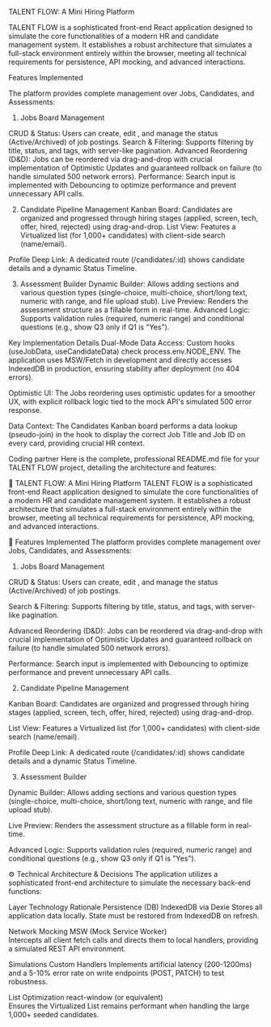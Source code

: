 TALENT FLOW: A Mini Hiring Platform

TALENT FLOW is a sophisticated front-end React application designed to simulate the core functionalities of a modern HR and candidate management system. It establishes a robust architecture that simulates a full-stack environment entirely within the browser, meeting all technical requirements for persistence, API mocking, and advanced interactions.

Features Implemented

The platform provides complete management over Jobs, Candidates, and Assessments:

1. Jobs Board Management

CRUD & Status: Users can create, edit , and manage the status (Active/Archived) of job postings.
Search & Filtering: Supports filtering by title, status, and tags, with server-like pagination.
Advanced Reordering (D&D): Jobs can be reordered via drag-and-drop with crucial implementation of Optimistic Updates and guaranteed rollback on failure (to handle simulated 500 network errors).
Performance: Search input is implemented with Debouncing to optimize performance and prevent unnecessary API calls.

2. Candidate Pipeline Management
Kanban Board: Candidates are organized and progressed through hiring stages (applied, screen, tech, offer, hired, rejected) using drag-and-drop.
List View: Features a Virtualized list (for 1,000+ candidates) with client-side search (name/email).

Profile Deep Link: A dedicated route (/candidates/:id) shows candidate details and a dynamic Status Timeline.


3. Assessment Builder
Dynamic Builder: Allows adding sections and various question types (single-choice, multi-choice, short/long text, numeric with range, and file upload stub).
Live Preview: Renders the assessment structure as a fillable form in real-time.
Advanced Logic: Supports validation rules (required, numeric range) and conditional questions (e.g., show Q3 only if Q1 is "Yes").



Key Implementation Details
Dual-Mode Data Access: Custom hooks (useJobData, useCandidateData) check process.env.NODE_ENV. The application uses MSW/Fetch in development and directly accesses IndexedDB in production, ensuring stability after deployment (no 404 errors).

Optimistic UI: The Jobs reordering uses optimistic updates for a smoother UX, with explicit rollback logic tied to the mock API's simulated 500 error response.

Data Context: The Candidates Kanban board performs a data lookup (pseudo-join) in the hook to display the correct Job Title and Job ID on every card, providing crucial HR context.

Coding partner
Here is the complete, professional README.md file for your TALENT FLOW project, detailing the architecture and features:

🚀 TALENT FLOW: A Mini Hiring Platform
TALENT FLOW is a sophisticated front-end React application designed to simulate the core functionalities of a modern HR and candidate management system. It establishes a robust architecture that simulates a full-stack environment entirely within the browser, meeting all technical requirements for persistence, API mocking, and advanced interactions.



🌟 Features Implemented
The platform provides complete management over Jobs, Candidates, and Assessments:

1. Jobs Board Management

CRUD & Status: Users can create, edit , and manage the status (Active/Archived) of job postings.





Search & Filtering: Supports filtering by title, status, and tags, with server-like pagination.


Advanced Reordering (D&D): Jobs can be reordered via drag-and-drop with crucial implementation of Optimistic Updates and guaranteed rollback on failure (to handle simulated 500 network errors).


Performance: Search input is implemented with Debouncing to optimize performance and prevent unnecessary API calls.

2. Candidate Pipeline Management

Kanban Board: Candidates are organized and progressed through hiring stages (applied, screen, tech, offer, hired, rejected) using drag-and-drop.




List View: Features a Virtualized list (for 1,000+ candidates) with client-side search (name/email).



Profile Deep Link: A dedicated route (/candidates/:id) shows candidate details and a dynamic Status Timeline.


3. Assessment Builder

Dynamic Builder: Allows adding sections and various question types (single-choice, multi-choice, short/long text, numeric with range, and file upload stub).


Live Preview: Renders the assessment structure as a fillable form in real-time.


Advanced Logic: Supports validation rules (required, numeric range) and conditional questions (e.g., show Q3 only if Q1 is "Yes").

⚙️ Technical Architecture & Decisions
The application utilizes a sophisticated front-end architecture to simulate the necessary back-end functions:

Layer	Technology	Rationale
Persistence (DB)	IndexedDB via Dexie	
Stores all application data locally. State must be restored from IndexedDB on refresh.

Network Mocking	MSW (Mock Service Worker)	
Intercepts all client fetch calls and directs them to local handlers, providing a simulated REST API environment.

Simulations	Custom Handlers	
Implements artificial latency (200-1200ms) and a 5-10% error rate on write endpoints (POST, PATCH) to test robustness.

List Optimization	react-window (or equivalent)	
Ensures the Virtualized List remains performant when handling the large 1,000+ seeded candidates.


